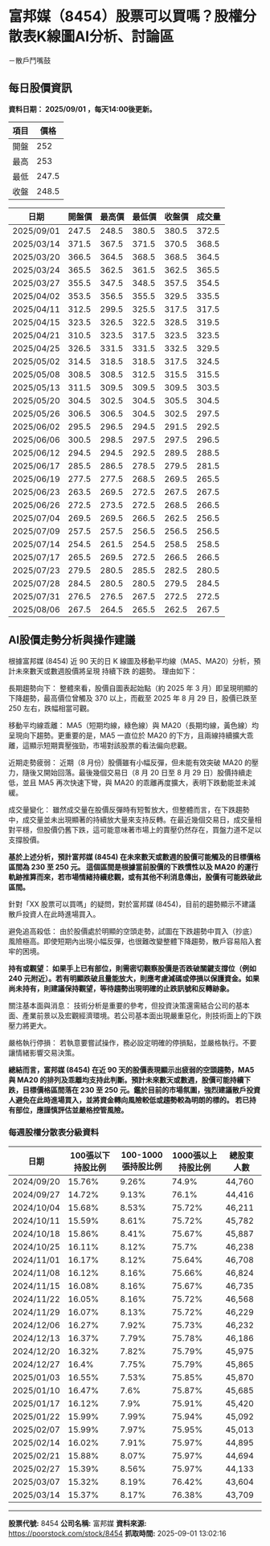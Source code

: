 # 富邦媒（8454）股票可以買嗎？股權分散表K線圖AI分析、討論區
－散戶鬥嘴鼓

## 每日股價資訊

**資料日期： 2025/09/01 ，每天14:00後更新。**

| 項目 | 價格 |
|------|------|
| 開盤 | 252 |
| 最高 | 253 |
| 最低 | 247.5 |
| 收盤 | 248.5 |

| 日期 | 開盤價 | 最高價 | 最低價 | 收盤價 | 成交量 |
|------|--------|--------|--------|--------|--------|
| 2025/09/01 | 247.5 | 248.5 | 380.5 | 380.5 | 372.5 |
| 2025/03/14 | 371.5 | 367.5 | 371.5 | 370.5 | 368.5 |
| 2025/03/20 | 366.5 | 364.5 | 368.5 | 368.5 | 364.5 |
| 2025/03/24 | 365.5 | 362.5 | 361.5 | 362.5 | 365.5 |
| 2025/03/27 | 355.5 | 347.5 | 348.5 | 357.5 | 354.5 |
| 2025/04/02 | 353.5 | 356.5 | 355.5 | 329.5 | 335.5 |
| 2025/04/11 | 312.5 | 299.5 | 325.5 | 317.5 | 317.5 |
| 2025/04/15 | 323.5 | 326.5 | 322.5 | 328.5 | 319.5 |
| 2025/04/21 | 310.5 | 323.5 | 317.5 | 323.5 | 323.5 |
| 2025/04/25 | 326.5 | 331.5 | 331.5 | 332.5 | 329.5 |
| 2025/05/02 | 314.5 | 318.5 | 318.5 | 317.5 | 324.5 |
| 2025/05/08 | 308.5 | 308.5 | 312.5 | 315.5 | 315.5 |
| 2025/05/13 | 311.5 | 309.5 | 309.5 | 309.5 | 303.5 |
| 2025/05/20 | 304.5 | 302.5 | 304.5 | 305.5 | 304.5 |
| 2025/05/26 | 306.5 | 306.5 | 304.5 | 302.5 | 297.5 |
| 2025/06/02 | 295.5 | 296.5 | 294.5 | 291.5 | 292.5 |
| 2025/06/06 | 300.5 | 298.5 | 297.5 | 297.5 | 296.5 |
| 2025/06/12 | 294.5 | 294.5 | 292.5 | 289.5 | 288.5 |
| 2025/06/17 | 285.5 | 286.5 | 278.5 | 279.5 | 281.5 |
| 2025/06/19 | 277.5 | 277.5 | 268.5 | 269.5 | 265.5 |
| 2025/06/23 | 263.5 | 269.5 | 272.5 | 267.5 | 267.5 |
| 2025/06/26 | 272.5 | 273.5 | 272.5 | 268.5 | 266.5 |
| 2025/07/04 | 269.5 | 269.5 | 266.5 | 262.5 | 256.5 |
| 2025/07/09 | 257.5 | 257.5 | 256.5 | 256.5 | 256.5 |
| 2025/07/14 | 254.5 | 261.5 | 254.5 | 258.5 | 258.5 |
| 2025/07/17 | 265.5 | 269.5 | 272.5 | 266.5 | 266.5 |
| 2025/07/23 | 279.5 | 280.5 | 285.5 | 282.5 | 280.5 |
| 2025/07/28 | 284.5 | 280.5 | 280.5 | 279.5 | 284.5 |
| 2025/07/31 | 276.5 | 276.5 | 267.5 | 272.5 | 272.5 |
| 2025/08/06 | 267.5 | 264.5 | 265.5 | 262.5 | 267.5 |

## AI股價走勢分析與操作建議

根據富邦媒 (8454) 近 90 天的日 K 線圖及移動平均線（MA5、MA20）分析，預計未來數天或數週股價將呈現 持續下跌 的趨勢。 理由如下：

長期趨勢向下： 整體來看，股價自圖表起始點（約 2025 年 3 月）即呈現明顯的下降趨勢，最高價位曾觸及 370 以上，而截至 2025 年 8 月 29 日，股價已跌至 250 左右，跌幅相當可觀。

移動平均線乖離： MA5（短期均線，綠色線）與 MA20（長期均線，黃色線）均呈現向下趨勢。更重要的是，MA5 一直位於 MA20 的下方，且兩線持續擴大乖離，這顯示短期賣壓強勁，市場對該股票的看法偏向悲觀。

近期走勢疲弱： 近期（8 月份）股價雖有小幅反彈，但未能有效突破 MA20 的壓力，隨後又開始回落。最後幾個交易日（8 月 20 日至 8 月 29 日）股價持續走低，並且 MA5 再次快速下彎，與 MA20 的乖離再度擴大，表明下跌動能並未減緩。

成交量變化： 雖然成交量在股價反彈時有短暫放大，但整體而言，在下跌趨勢中，成交量並未出現顯著的持續放大量來支持反轉。在最近幾個交易日，成交量相對平穩，但股價仍舊下跌，這可能意味著市場上的賣壓仍然存在，買盤力道不足以支撐股價。

**基於上述分析，預計富邦媒 (8454) 在未來數天或數週的股價可能觸及的目標價格區間為 230 至 250 元。 這個區間是根據當前股價的下跌慣性以及 MA20 的運行軌跡推算而來，若市場情緒持續悲觀，或有其他不利消息傳出，股價有可能跌破此區間。**

針對「XX 股票可以買嗎」的疑問，對於富邦媒 (8454)，目前的趨勢顯示不建議散戶投資人在此時進場買入。

避免追高殺低： 由於股價處於明顯的空頭走勢，試圖在下跌趨勢中買入（抄底）風險極高。即使短期內出現小幅反彈，也很難改變整體下降趨勢，散戶容易陷入套牢的困境。

**持有或觀望： 如果手上已有部位，則需密切觀察股價是否跌破關鍵支撐位（例如 240 元附近）。若有明顯跌破且量能放大，則應考慮減碼或停損以保護資金。如果尚未持有，則建議保持觀望，等待趨勢出現明確的止跌訊號和反轉跡象。**

關注基本面與消息： 技術分析是重要的參考，但投資決策還需結合公司的基本面、產業前景以及宏觀經濟環境。若公司基本面出現嚴重惡化，則技術面上的下跌壓力將更大。

嚴格執行停損： 若執意要嘗試操作，務必設定明確的停損點，並嚴格執行。不要讓情緒影響交易決策。

**總結而言，富邦媒 (8454) 在近 90 天的股價表現顯示出疲弱的空頭趨勢，MA5 與 MA20 的排列及乖離均支持此判斷。預計未來數天或數週，股價可能持續下跌，目標價格區間落在 230 至 250 元。鑑於目前的市場氛圍，強烈建議散戶投資人避免在此時進場買入，並將資金轉向風險較低或趨勢較為明朗的標的。 若已持有部位，應謹慎評估並嚴格控管風險。**

### 每週股權分散表分級資料

| 日期 | 100張以下持股比例 | 100-1000張持股比例 | 1000張以上持股比例 | 總股東人數 |
|------|-------------------|--------------------|--------------------|----------|
| 2024/09/20 | 15.76% | 9.26% | 74.9% | 44,760 |
| 2024/09/27 | 14.72% | 9.13% | 76.1% | 44,416 |
| 2024/10/04 | 15.68% | 8.53% | 75.72% | 46,211 |
| 2024/10/11 | 15.59% | 8.61% | 75.72% | 45,782 |
| 2024/10/18 | 15.86% | 8.41% | 75.67% | 45,887 |
| 2024/10/25 | 16.11% | 8.12% | 75.7% | 46,238 |
| 2024/11/01 | 16.17% | 8.12% | 75.64% | 46,708 |
| 2024/11/08 | 16.12% | 8.16% | 75.66% | 46,824 |
| 2024/11/15 | 16.08% | 8.16% | 75.67% | 46,735 |
| 2024/11/22 | 16.05% | 8.16% | 75.72% | 46,568 |
| 2024/11/29 | 16.07% | 8.13% | 75.72% | 46,229 |
| 2024/12/06 | 16.27% | 7.92% | 75.73% | 46,232 |
| 2024/12/13 | 16.37% | 7.79% | 75.78% | 46,186 |
| 2024/12/20 | 16.32% | 7.82% | 75.79% | 45,975 |
| 2024/12/27 | 16.4% | 7.75% | 75.79% | 45,865 |
| 2025/01/03 | 16.55% | 7.53% | 75.85% | 45,870 |
| 2025/01/10 | 16.47% | 7.6% | 75.87% | 45,685 |
| 2025/01/17 | 16.12% | 7.9% | 75.91% | 45,420 |
| 2025/01/22 | 15.99% | 7.99% | 75.94% | 45,092 |
| 2025/02/07 | 15.99% | 7.97% | 75.95% | 45,013 |
| 2025/02/14 | 16.02% | 7.91% | 75.97% | 44,895 |
| 2025/02/21 | 15.88% | 8.07% | 75.97% | 44,694 |
| 2025/02/27 | 15.39% | 8.56% | 75.97% | 44,133 |
| 2025/03/07 | 15.32% | 8.19% | 76.42% | 43,604 |
| 2025/03/14 | 15.37% | 8.17% | 76.38% | 43,709 |

---

**股票代號:** 8454
**公司名稱:** 富邦媒
**資料來源:** https://poorstock.com/stock/8454
**抓取時間:** 2025-09-01 13:02:16